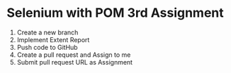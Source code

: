 # Selenium with POM 3rd Assignment
1. Create a new branch
2. Implement  Extent Report
3. Push code to GitHub
4. Create a pull request and Assign to me
5. Submit pull request URL as Assignment
